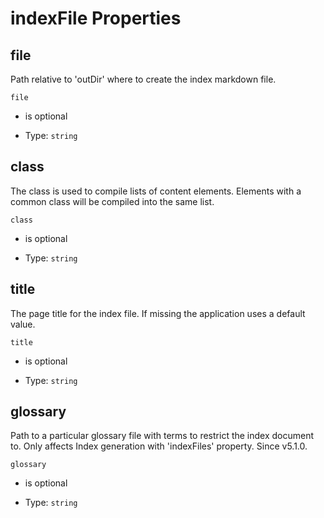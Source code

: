 # indexFile Properties



## file

Path relative to 'outDir' where to create the index markdown file.

`file`

*   is optional

*   Type: `string`

## class

The class is used to compile lists of content elements. Elements with a common class will be compiled into the same list.

`class`

*   is optional

*   Type: `string`

## title

The page title for the index file. If missing the application uses a default value.

`title`

*   is optional

*   Type: `string`

## glossary

Path to a particular glossary file with terms to restrict the index document to. Only affects Index generation with 'indexFiles' property. Since v5.1.0.

`glossary`

*   is optional

*   Type: `string`
